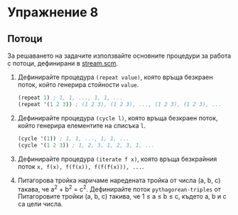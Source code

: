Упражнение 8
============

Потоци
------
За решаването на задачите използвайте основните процедури за работа с потоци,
дефинирани в [stream.scm](stream.scm).

1. Дефинирайте процедура `(repeat value)`, която връща безкраен поток, който
генерира стойности `value`.

   ```scheme
   (repeat 1) ; 1, 1, ..., 1, 1, ...
   (repeat '(1 2 3)) ; (1 2 3), (1 2 3), ..., (1 2 3), (1 2 3), ...
   ```

2. Дефинирайте процедура `(cycle l)`, която връща безкраен поток, който генерира
елементите на списъка `l`.

   ```scheme
   (cycle '(1)) ; 1, 1, ..., 1, 1, ...
   (cycle '(1 2 3)) ; 1, 2, 3, 1, 2, 3, 1, ...
   ```

3. Дефинирайте процедура `(iterate f x)`, която връща безкрайния поток
`x, f(x), f(f(x)), f(f(f(x))), ...`.

4. Питагорова тройка наричаме наредената тройка от числа (a, b, c) такава, че
a<sup>2</sup> + b<sup>2</sup> = c<sup>2</sup>. Дефинирайте поток
`pythagorean-triples` от Питагоровите тройки (a, b, c) такива, че 1 ≤ a ≤ b ≤ c,
където a, b и c са цели числа.
